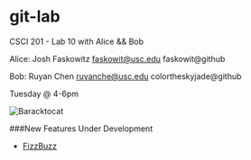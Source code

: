 git-lab
=======

CSCI 201 - Lab 10 with Alice &amp;&amp; Bob

Alice:
Josh Faskowitz 
faskowit@usc.edu
faskowit@github

Bob:
Ruyan Chen
ruyanche@usc.edu
colortheskyjade@github

Tuesday @ 4-6pm

![Baracktocat](http://octodex.github.com/images/baracktocat.jpg)

###New Features Under Development
  + [FizzBuzz](http://www.codinghorror.com/blog/2007/02/why-cant-programmers-program.html)